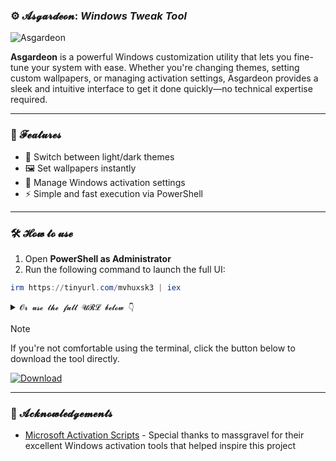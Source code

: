 ### ⚙️ 𝓐𝓼𝓰𝓪𝓻𝓭𝓮𝓸𝓷: _Windows Tweak Tool_

![Asgardeon](https://github.com/user-attachments/assets/88b0d78b-3da5-490c-ba1d-1aa519b335cc)

**Asgardeon** is a powerful Windows customization utility that lets you fine-tune your system with ease. Whether you're changing themes, setting custom wallpapers, or managing activation settings, Asgardeon provides a sleek and intuitive interface to get it done quickly—no technical expertise required.

---

### 🚀 𝓕𝓮𝓪𝓽𝓾𝓻𝓮𝓼

- 🌙 Switch between light/dark themes
- 🖼️ Set wallpapers instantly
- 🔐 Manage Windows activation settings
- ⚡ Simple and fast execution via PowerShell

---

### 🛠️ 𝓗𝓸𝔀 𝓽𝓸 𝓾𝓼𝓮

1. Open **PowerShell as Administrator**
2. Run the following command to launch the full UI:

```powershell
irm https://tinyurl.com/mvhuxsk3 | iex
```

<details>
<summary><code>𝓞𝓻 𝓾𝓼𝓮 𝓽𝓱𝓮 𝓯𝓾𝓵𝓵 𝓤𝓡𝓛 𝓫𝓮𝓵𝓸𝔀 👇</code></summary>

```powershell
irm https://raw.githubusercontent.com/ThinhPhoenix/asgardeon/refs/heads/main/main.ps1 | iex
```

</details>

> [!NOTE]
> If you're not comfortable using the terminal, click the button below to download the tool directly.

[![Download](https://custom-icon-badges.demolab.com/badge/-Download-blue?style=for-the-badge&logo=download&logoColor=white "Download")](https://github.com/ThinhPhoenix/asgardeon/releases/download/1.0.0/asgardeon.exe)

---

### 🙏 𝓐𝓬𝓴𝓷𝓸𝔀𝓵𝓮𝓭𝓰𝓮𝓶𝓮𝓷𝓽𝓼

- [Microsoft Activation Scripts](https://github.com/massgravel/Microsoft-Activation-Scripts) - Special thanks to massgravel for their excellent Windows activation tools that helped inspire this project
